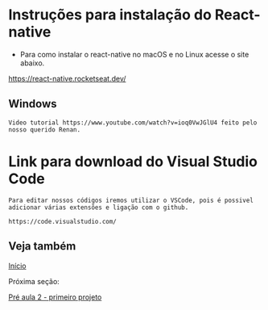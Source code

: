 # Instruções para instalação do React-native

* Para como instalar o react-native no macOS e no Linux acesse o site abaixo.

https://react-native.rocketseat.dev/

## Windows 

    Video tutorial https://www.youtube.com/watch?v=ioq0VwJGlU4 feito pelo nosso querido Renan.

# Link para download do Visual Studio Code
    Para editar nossos códigos iremos utilizar o VSCode, pois é possivel adicionar várias extensões e ligação com o github.
    
    https://code.visualstudio.com/

## Veja também

[Início](https://github.com/AWLeiseR/ReactNative) 

Próxima seção: 

[Pré aula 2 - primeiro projeto](https://github.com/AWLeiseR/ReactNative/tree/master/Pr%C3%A9%20aula%202) 
